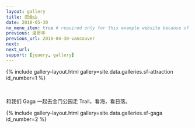 ```yaml
---
layout: gallery
title: 旧金山
date: 2018-05-30
no_menu_item: true # required only for this example website because of menu construction
previous: 温哥华
previous_url: 2018-04-30-vancouver
next: 
next_url: 
support: [jquery, gallery]
---
```



{% include gallery-layout.html gallery=site.data.galleries.sf-attraction id_number=1 %}

<br>

和我们 Gaga 一起去金门公园走 Trail，看海，看日落。

{% include gallery-layout.html gallery=site.data.galleries.sf-gaga id_number=2 %}


